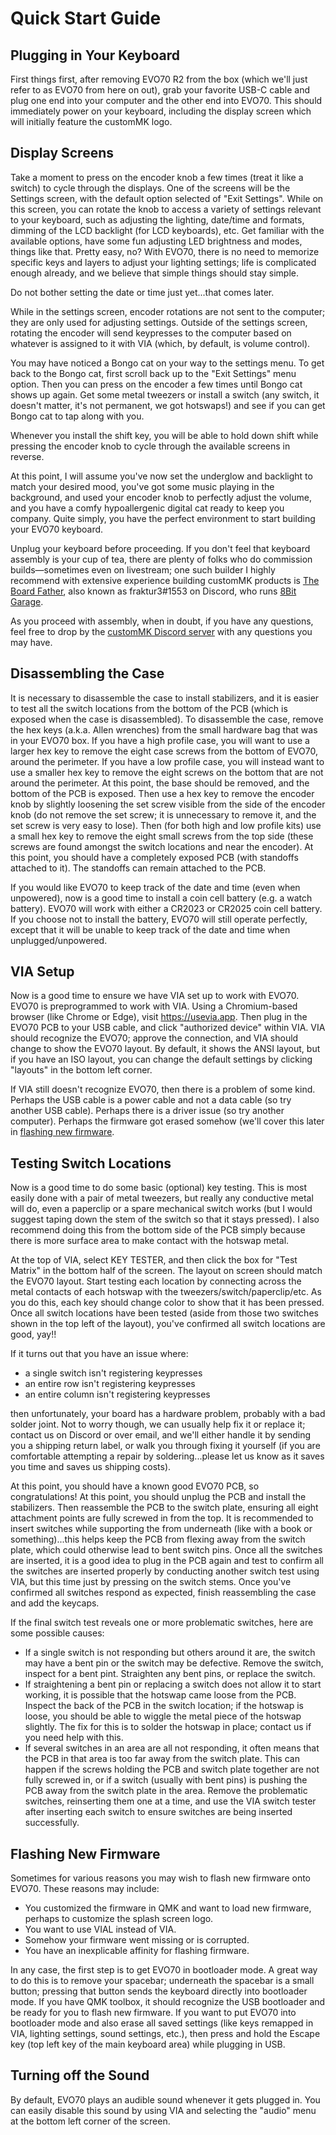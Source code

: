 # Quick Start Guide

## Plugging in Your Keyboard

First things first, after removing EVO70 R2 from the box (which we'll just refer to as EVO70 from here on out), grab your favorite USB-C cable and plug one end into your computer and the other end into EVO70. This should immediately power on your keyboard, including the display screen which will initially feature the customMK logo.

## Display Screens

Take a moment to press on the encoder knob a few times (treat it like a switch) to cycle through the displays. One of the screens will be the Settings screen, with the default option selected of "Exit Settings". While on this screen, you can rotate the knob to access a variety of settings relevant to your keyboard, such as adjusting the lighting, date/time and formats, dimming of the LCD backlight (for LCD keyboards), etc. Get familiar with the available options, have some fun adjusting LED brightness and modes, things like that. Pretty easy, no? With EVO70, there is no need to memorize specific keys and layers to adjust your lighting settings; life is complicated enough already, and we believe that simple things should stay simple.

Do not bother setting the date or time just yet...that comes later.

While in the settings screen, encoder rotations are not sent to the computer; they are only used for adjusting settings. Outside of the settings screen, rotating the encoder will send keypresses to the computer based on whatever is assigned to it with VIA (which, by default, is volume control).

You may have noticed a Bongo cat on your way to the settings menu. To get back to the Bongo cat, first scroll back up to the "Exit Settings" menu option. Then you can press on the encoder a few times until Bongo cat shows up again. Get some metal tweezers or install a switch (any switch, it doesn't matter, it's not permanent, we got hotswaps!) and see if you can get Bongo cat to tap along with you.

Whenever you install the shift key, you will be able to hold down shift while pressing the encoder knob to cycle through the available screens in reverse.

At this point, I will assume you've now set the underglow and backlight to match your desired mood, you've got some music playing in the background, and used your encoder knob to perfectly adjust the volume, and you have a comfy hypoallergenic digital cat ready to keep you company. Quite simply, you have the perfect environment to start building your EVO70 keyboard.

Unplug your keyboard before proceeding. If you don't feel that keyboard assembly is your cup of tea, there are plenty of folks who do commission builds—sometimes even on livestream; one such builder I highly recommend with extensive experience building customMK products is [The Board Father](https://www.youtube.com/channel/UCrzvOFl0guCluawgBueyGCg), also known as fraktur3#1553 on Discord, who runs [8Bit Garage](https://discord.gg/kkfhaDN2gP).

As you proceed with assembly, when in doubt, if you have any questions, feel free to drop by the [customMK Discord server](https://discord.gg/wyyw5WuEmQ) with any questions you may have.

## Disassembling the Case

It is necessary to disassemble the case to install stabilizers, and it is easier to test all the switch locations from the bottom of the PCB (which is exposed when the case is disassembled). To disassemble the case, remove the hex keys (a.k.a. Allen wrenches) from the small hardware bag that was in your EVO70 box. If you have a high profile case, you will want to use a larger hex key to remove the eight case screws from the bottom of EVO70, around the perimeter. If you have a low profile case, you will instead want to use a smaller hex key to remove the eight screws on the bottom that are not around the perimeter. At this point, the base should be removed, and the bottom of the PCB is exposed. Then use a hex key to remove the encoder knob by slightly loosening the set screw visible from the side of the encoder knob (do not remove the set screw; it is unnecessary to remove it, and the set screw is very easy to lose). Then (for both high and low profile kits) use a small hex key to remove the eight small screws from the top side (these screws are found amongst the switch locations and near the encoder). At this point, you should have a completely exposed PCB (with standoffs attached to it). The standoffs can remain attached to the PCB.

If you would like EVO70 to keep track of the date and time (even when unpowered), now is a good time to install a coin cell battery (e.g. a watch battery). EVO70 will work with either a CR2023 or CR2025 coin cell battery. If you choose not to install the battery, EVO70 will still operate perfectly, except that it will be unable to keep track of the date and time when unplugged/unpowered.

## VIA Setup

Now is a good time to ensure we have VIA set up to work with EVO70. EVO70 is preprogrammed to work with VIA. Using a Chromium-based browser (like Chrome or Edge), visit https://usevia.app. Then plug in the EVO70 PCB to your USB cable, and click "authorized device" within VIA. VIA should recognize the EVO70; approve the connection, and VIA should change to show the EVO70 layout. By default, it shows the ANSI layout, but if you have an ISO layout, you can change the default settings by clicking "layouts" in the bottom left corner.

If VIA still doesn't recognize EVO70, then there is a problem of some kind. Perhaps the USB cable is a power cable and not a data cable (so try another USB cable). Perhaps there is a driver issue (so try another computer). Perhaps the firmware got erased somehow (we'll cover this later in [flashing new firmware](#flashing-new-firmware).

## Testing Switch Locations

Now is a good time to do some basic (optional) key testing. This is most easily done with a pair of metal tweezers, but really any conductive metal will do, even a paperclip or a spare mechanical switch works (but I would suggest taping down the stem of the switch so that it stays pressed). I also recommend doing this from the bottom side of the PCB simply because there is more surface area to make contact with the hotswap metal.

At the top of VIA, select KEY TESTER, and then click the box for "Test Matrix" in the bottom half of the screen. The layout on screen should match the EVO70 layout. Start testing each location by connecting across the metal contacts of each hotswap with the tweezers/switch/paperclip/etc. As you do this, each key should change color to show that it has been pressed. Once all switch locations have been tested (aside from those two switches shown in the top left of the layout), you've confirmed all switch locations are good, yay!!

If it turns out that you have an issue where:
- a single switch isn't registering keypresses
- an entire row isn't registering keypresses
- an entire column isn't registering keypresses

then unfortunately, your board has a hardware problem, probably with a bad solder joint. Not to worry though, we can usually help fix it or replace it; contact us on Discord or over email, and we'll either handle it by sending you a shipping return label, or walk you through fixing it yourself (if you are comfortable attempting a repair by soldering...please let us know as it saves you time and saves us shipping costs).

At this point, you should have a known good EVO70 PCB, so congratulations! At this point, you should unplug the PCB and install the stabilizers. Then reassemble the PCB to the switch plate, ensuring all eight attachment points are fully screwed in from the top. It is recommended to insert switches while supporting the from underneath (like with a book or something)...this helps keep the PCB from flexing away from the switch plate, which could otherwise lead to bent switch pins. Once all the switches are inserted, it is a good idea to plug in the PCB again and test to confirm all the switches are inserted properly by conducting another switch test using VIA, but this time just by pressing on the switch stems. Once you've confirmed all switches respond as expected, finish reassembling the case and add the keycaps.

If the final switch test reveals one or more problematic switches, here are some possible causes:
- If a single switch is not responding but others around it are, the switch may have a bent pin or the switch may be defective. Remove the switch, inspect for a bent pint. Straighten any bent pins, or replace the switch.
- If straightening a bent pin or replacing a switch does not allow it to start working, it is possible that the hotswap came loose from the PCB. Inspect the back of the PCB in the switch location; if the hotswap is loose, you should be able to wiggle the metal piece of the hotswap slightly. The fix for this is to solder the hotswap in place; contact us if you need help with this.
- If several switches in an area are all not responding, it often means that the PCB in that area is too far away from the switch plate. This can happen if the screws holding the PCB and switch plate together are not fully screwed in, or if a switch (usually with bent pins) is pushing the PCB away from the switch plate in the area. Remove the problematic switches, reinserting them one at a time, and use the VIA switch tester after inserting each switch to ensure switches are being inserted successfully.

## Flashing New Firmware

Sometimes for various reasons you may wish to flash new firmware onto EVO70. These reasons may include:

- You customized the firmware in QMK and want to load new firmware, perhaps to customize the splash screen logo.
- You want to use VIAL instead of VIA.
- Somehow your firmware went missing or is corrupted.
- You have an inexplicable affinity for flashing firmware.

In any case, the first step is to get EVO70 in bootloader mode. A great way to do this is to remove your spacebar; underneath the spacebar is a small button; pressing that button sends the keyboard directly into bootloader mode. If you have QMK toolbox, it should recognize the USB bootloader and be ready for you to flash new firmware. If you want to put EVO70 into bootloader mode and also erase all saved settings (like keys remapped in VIA, lighting settings, sound settings, etc.), then press and hold the Escape key (top left key of the main keyboard area) while plugging in USB.

## Turning off the Sound

By default, EVO70 plays an audible sound whenever it gets plugged in. You can easily disable this sound by using VIA and selecting the "audio" menu at the bottom left corner of the screen.